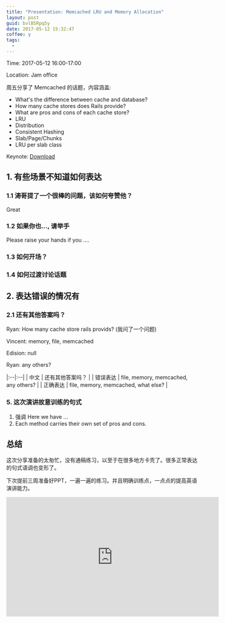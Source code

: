 ```yaml
---
title: "Presentation: Memcached LRU and Memory Allocation"
layout: post
guid: bvlB5Rpq5y
date: 2017-05-12 15:32:47
coffee: y
tags:
  -
---
```


Time: 2017-05-12 16:00-17:00

Location: Jam office

周五分享了 Memcached 的话题，内容涵盖:

* What's the difference between cache and database?
* How many cache stores does Rails provide?
* What are pros and cons of each cache store?
* LRU
* Distribution
* Consistent Hashing
* Slab/Page/Chunks
* LRU per slab class

Keynote: [Download](https://speakerdeck.com/xiaoronglv/memcached-consistent-hashing-lru-and-memory-allocation
)


## 1. 有些场景不知道如何表达

### 1.1 涛哥提了一个很棒的问题，该如何夸赞他？

Great

### 1.2 如果你也..., 请举手

Please raise your hands if you ....

### 1.3 如何开场？

### 1.4 如何过渡讨论话题



## 2. 表达错误的情况有

### 2.1 还有其他答案吗？

Ryan: How many cache store rails provids?  (我问了一个问题)

Vincent: memory, file, memcached

Edision: null

Ryan: any others?


|:--|:--|
| 中文 | 还有其他答案吗？ |
| 错误表达 | file, memory, memcached, any others? |
| 正确表达 | file, memory, memcached, what else? |


### 5. 这次演讲故意训练的句式

1. 强调 Here we have ...
2. Each method carries their own set of pros and cons.


## 总结

这次分享准备的太匆忙，没有通稿练习，以至于在很多地方卡壳了。很多正常表达的句式语调也变形了。

下次提前三周准备好PPT，一遍一遍的练习。并且明确训练点，一点点的提高英语演讲能力。



<iframe width="560" height="315" src="https://www.youtube.com/embed/EFb0wUR5TRo" frameborder="0" allowfullscreen></iframe>
